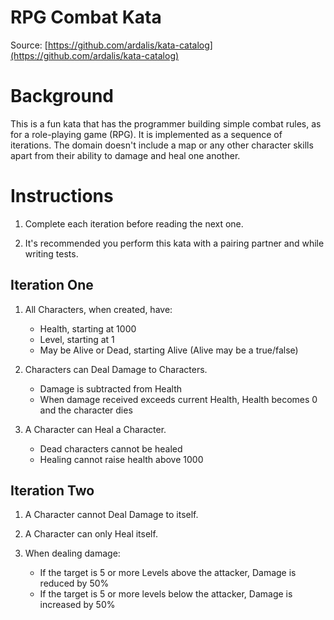 RPG Combat Kata
================
Source: [https://github.com/ardalis/kata-catalog](https://github.com/ardalis/kata-catalog)

# Background #

This is a fun kata that has the programmer building simple combat rules, as for a role-playing game (RPG). It is implemented as a sequence of iterations. The domain doesn't include a map or any other character skills apart from their ability to damage and heal one another.

# Instructions #

1. Complete each iteration before reading the next one.

1. It's recommended you perform this kata with a pairing partner and while writing tests.

## Iteration One ##

1. All Characters, when created, have:
    - Health, starting at 1000
    - Level, starting at 1
    - May be Alive or Dead, starting Alive (Alive may be a true/false)

1. Characters can Deal Damage to Characters.
    - Damage is subtracted from Health
    - When damage received exceeds current Health, Health becomes 0 and the character dies

1. A Character can Heal a Character.
    - Dead characters cannot be healed
    - Healing cannot raise health above 1000
        
## Iteration Two ##

1. A Character cannot Deal Damage to itself.

1. A Character can only Heal itself.

1. When dealing damage:
    - If the target is 5 or more Levels above the attacker, Damage is reduced by 50%
    - If the target is 5 or more levels below the attacker, Damage is increased by 50%
